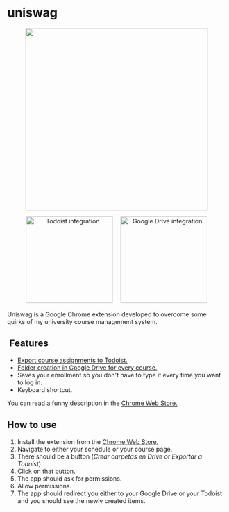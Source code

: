 # uniswag

<p align="center">
   <img width="420" src="https://user-images.githubusercontent.com/10622989/39090191-d6d3ee1c-459d-11e8-9a24-81e61c7c137f.png">
</p>

<p align="center">
   <img width="200" alt="Todoist integration" border src="https://user-images.githubusercontent.com/10622989/39090164-c5abaa9a-459c-11e8-9a09-6993a7e416be.gif">
   <img width="10"></img>
   <img width="200" alt="Google Drive integration" src="https://user-images.githubusercontent.com/10622989/39090166-d79e6684-459c-11e8-8a31-a0e0514fc083.gif">
</p>

Uniswag is a Google Chrome extension developed to overcome some quirks of my university course management system.

##  Features
- [Export course assignments to Todoist.](https://user-images.githubusercontent.com/10622989/39090164-c5abaa9a-459c-11e8-9a09-6993a7e416be.gif)
- [Folder creation in Google Drive for every course.](https://user-images.githubusercontent.com/10622989/39090166-d79e6684-459c-11e8-8a31-a0e0514fc083.gif)
- Saves your enrollment so you don't have to type it every time you want to log in.
- Keyboard shortcut.

You can read a funny description in the [Chrome Web Store.](https://chrome.google.com/webstore/detail/uniswag/mogfppbobkadpdmpjdpcgmajlcffiemn)

## How to use
1. Install the extension from the [Chrome Web Store.](https://chrome.google.com/webstore/detail/uniswag/mogfppbobkadpdmpjdpcgmajlcffiemn)
2. Navigate to either your schedule or your course page.
3. There should be a button (_Crear carpetas en Drive_ or _Exportar a Todoist_).
4. Click on that button.
5. The app should ask for permissions.
6. Allow permissions.
7. The app should redirect you either to your Google Drive or your Todoist and you should see the newly created items.
